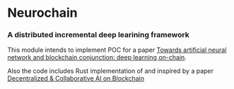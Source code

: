 # Neurochain

### A distributed incremental deep learining framework

This module intends to implement POC for a paper [Towards artificial neural network and blockchain conjunction: deep learning on-chain](https://github.com/pavelkrolevets/neurochain-substrate/tree/master/paper/paper.pdf).

Also the code includes Rust implementation of and inspired by a paper [Decentralized & Collaborative AI on Blockchain](https://arxiv.org/pdf/1907.07247.pdf)